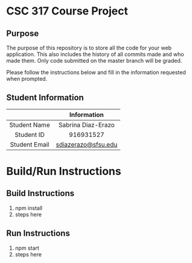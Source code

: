 # CSC 317 Course Project

## Purpose

The purpose of this repository is to store all the code for your web application. This also includes the history of all commits made and who made them. Only code submitted on the master branch will be graded.

Please follow the instructions below and fill in the information requested when prompted.

## Student Information

|               | Information         |
|:-------------:|:-------------------:|
| Student Name  | Sabrina Diaz-Erazo  |
| Student ID    | 916931527           |
| Student Email | sdiazerazo@sfsu.edu |



# Build/Run Instructions

## Build Instructions
1. npm install
2. steps here

## Run Instructions
1. npm start
2. steps here 
